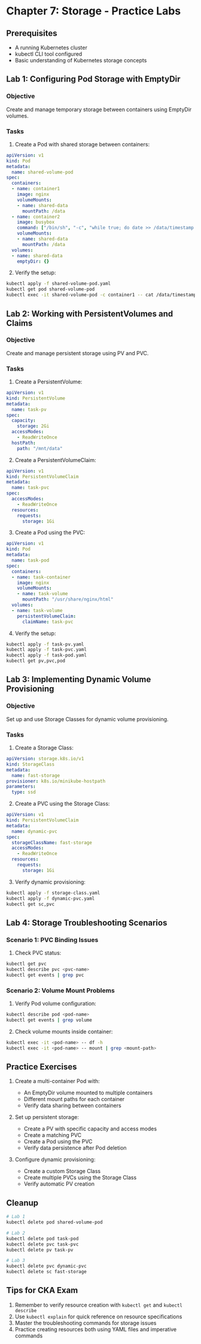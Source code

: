# Chapter 7: Storage - Practice Labs

## Prerequisites
- A running Kubernetes cluster
- kubectl CLI tool configured
- Basic understanding of Kubernetes storage concepts

## Lab 1: Configuring Pod Storage with EmptyDir

### Objective
Create and manage temporary storage between containers using EmptyDir volumes.

### Tasks

1. Create a Pod with shared storage between containers:

```yaml
apiVersion: v1
kind: Pod
metadata:
  name: shared-volume-pod
spec:
  containers:
  - name: container1
    image: nginx
    volumeMounts:
    - name: shared-data
      mountPath: /data
  - name: container2
    image: busybox
    command: ["/bin/sh", "-c", "while true; do date >> /data/timestamp.txt; sleep 5; done"]
    volumeMounts:
    - name: shared-data
      mountPath: /data
  volumes:
  - name: shared-data
    emptyDir: {}
```

2. Verify the setup:
```bash
kubectl apply -f shared-volume-pod.yaml
kubectl get pod shared-volume-pod
kubectl exec -it shared-volume-pod -c container1 -- cat /data/timestamp.txt
```

## Lab 2: Working with PersistentVolumes and Claims

### Objective
Create and manage persistent storage using PV and PVC.

### Tasks

1. Create a PersistentVolume:

```yaml
apiVersion: v1
kind: PersistentVolume
metadata:
  name: task-pv
spec:
  capacity:
    storage: 2Gi
  accessModes:
    - ReadWriteOnce
  hostPath:
    path: "/mnt/data"
```

2. Create a PersistentVolumeClaim:

```yaml
apiVersion: v1
kind: PersistentVolumeClaim
metadata:
  name: task-pvc
spec:
  accessModes:
    - ReadWriteOnce
  resources:
    requests:
      storage: 1Gi
```

3. Create a Pod using the PVC:

```yaml
apiVersion: v1
kind: Pod
metadata:
  name: task-pod
spec:
  containers:
  - name: task-container
    image: nginx
    volumeMounts:
    - name: task-volume
      mountPath: "/usr/share/nginx/html"
  volumes:
  - name: task-volume
    persistentVolumeClaim:
      claimName: task-pvc
```

4. Verify the setup:
```bash
kubectl apply -f task-pv.yaml
kubectl apply -f task-pvc.yaml
kubectl apply -f task-pod.yaml
kubectl get pv,pvc,pod
```

## Lab 3: Implementing Dynamic Volume Provisioning

### Objective
Set up and use Storage Classes for dynamic volume provisioning.

### Tasks

1. Create a Storage Class:

```yaml
apiVersion: storage.k8s.io/v1
kind: StorageClass
metadata:
  name: fast-storage
provisioner: k8s.io/minikube-hostpath
parameters:
  type: ssd
```

2. Create a PVC using the Storage Class:

```yaml
apiVersion: v1
kind: PersistentVolumeClaim
metadata:
  name: dynamic-pvc
spec:
  storageClassName: fast-storage
  accessModes:
    - ReadWriteOnce
  resources:
    requests:
      storage: 1Gi
```

3. Verify dynamic provisioning:
```bash
kubectl apply -f storage-class.yaml
kubectl apply -f dynamic-pvc.yaml
kubectl get sc,pvc
```

## Lab 4: Storage Troubleshooting Scenarios

### Scenario 1: PVC Binding Issues

1. Check PVC status:
```bash
kubectl get pvc
kubectl describe pvc <pvc-name>
kubectl get events | grep pvc
```

### Scenario 2: Volume Mount Problems

1. Verify Pod volume configuration:
```bash
kubectl describe pod <pod-name>
kubectl get events | grep volume
```

2. Check volume mounts inside container:
```bash
kubectl exec -it <pod-name> -- df -h
kubectl exec -it <pod-name> -- mount | grep <mount-path>
```

## Practice Exercises

1. Create a multi-container Pod with:
   - An EmptyDir volume mounted to multiple containers
   - Different mount paths for each container
   - Verify data sharing between containers

2. Set up persistent storage:
   - Create a PV with specific capacity and access modes
   - Create a matching PVC
   - Create a Pod using the PVC
   - Verify data persistence after Pod deletion

3. Configure dynamic provisioning:
   - Create a custom Storage Class
   - Create multiple PVCs using the Storage Class
   - Verify automatic PV creation

## Cleanup

```bash
# Lab 1
kubectl delete pod shared-volume-pod

# Lab 2
kubectl delete pod task-pod
kubectl delete pvc task-pvc
kubectl delete pv task-pv

# Lab 3
kubectl delete pvc dynamic-pvc
kubectl delete sc fast-storage
```

## Tips for CKA Exam

1. Remember to verify resource creation with `kubectl get` and `kubectl describe`
2. Use `kubectl explain` for quick reference on resource specifications
3. Master the troubleshooting commands for storage issues
4. Practice creating resources both using YAML files and imperative commands